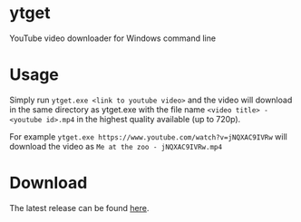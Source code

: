 # ytget
YouTube video downloader for Windows command line

# Usage
Simply run `ytget.exe <link to youtube video>` and the video will download in the same directory as ytget.exe with the file name `<video title> - <youtube id>.mp4` in the highest quality available (up to 720p).

For example `ytget.exe https://www.youtube.com/watch?v=jNQXAC9IVRw` will download the video as `Me at the zoo - jNQXAC9IVRw.mp4`

# Download
The latest release can be found [here](https://github.com/deobfuscate/ytget/releases).
